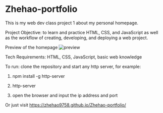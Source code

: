 # Zhehao-portfolio

This is my web dev class project 1 about my personal homepage.


Project Objective: to learn and practice HTML, CSS, and JavaScript as well as the workflow of creating, developing, and deploying a web project.


Preview of the homepage
![preview](https://github.com/Zhehao9758/Zhehao-portfolio/assets/53250876/bf456d10-d450-4c57-b52e-098d96b56537)


Tech Requirements: HTML, CSS, JavaScript, basic web knowledge


To run: clone the repository and start any http server, for example:

  1. npm install -g http-server
  
  2. http-server
  
  3. open the browser and input the ip address and port
  
Or just visit https://zhehao9758.github.io/Zhehao-portfolio/
